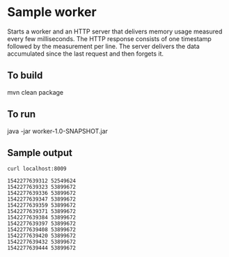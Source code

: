 # Sample worker


Starts a worker and an HTTP server that delivers memory usage measured every few milliseconds.
The HTTP response consists of one timestamp followed by the measurement per line.
The server delivers the data accumulated since the last request and then forgets it.

## To build

mvn clean package

## To run

java -jar worker-1.0-SNAPSHOT.jar <port>

## Sample output

`curl localhost:8009`

```
1542277639312 52549624
1542277639323 53899672
1542277639336 53899672
1542277639347 53899672
1542277639359 53899672
1542277639371 53899672
1542277639384 53899672
1542277639397 53899672
1542277639408 53899672
1542277639420 53899672
1542277639432 53899672
1542277639444 53899672
```
